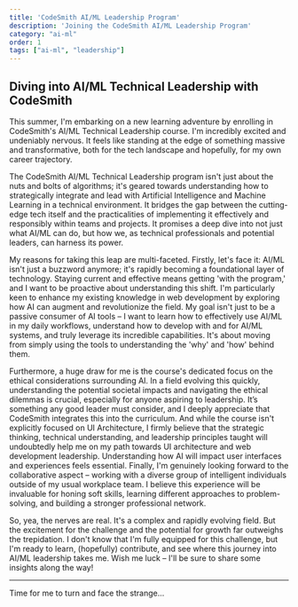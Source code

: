 ```yaml
---
title: 'CodeSmith AI/ML Leadership Program'
description: 'Joining the CodeSmith AI/ML Leadership Program'
category: "ai-ml"
order: 1
tags: ["ai-ml", "leadership"]
---
```


## Diving into AI/ML Technical Leadership with CodeSmith

This summer, I'm embarking on a new learning adventure by enrolling in CodeSmith's AI/ML Technical Leadership course. I'm incredibly excited and undeniably nervous. It feels like standing at the edge of something massive and transformative, both for the tech landscape and hopefully, for my own career trajectory.

The CodeSmith AI/ML Technical Leadership program isn't just about the nuts and bolts of algorithms; it's geared towards understanding how to strategically integrate and lead with Artificial Intelligence and Machine Learning in a technical environment. It bridges the gap between the cutting-edge tech itself and the practicalities of implementing it effectively and responsibly within teams and projects. It promises a deep dive into not just what AI/ML can do, but how we, as technical professionals and potential leaders, can harness its power.

My reasons for taking this leap are multi-faceted. Firstly, let's face it: AI/ML isn't just a buzzword anymore; it's rapidly becoming a foundational layer of technology. Staying current and effective means getting 'with the program,' and I want to be proactive about understanding this shift. I'm particularly keen to enhance my existing knowledge in web development by exploring how AI can augment and revolutionize the field. My goal isn't just to be a passive consumer of AI tools – I want to learn how to effectively use AI/ML in my daily workflows, understand how to develop with and for AI/ML systems, and truly leverage its incredible capabilities. It's about moving from simply using the tools to understanding the 'why' and 'how' behind them.

Furthermore, a huge draw for me is the course's dedicated focus on the ethical considerations surrounding AI. In a field evolving this quickly, understanding the potential societal impacts and navigating the ethical dilemmas is crucial, especially for anyone aspiring to leadership. It’s something any good leader must consider, and I deeply appreciate that CodeSmith integrates this into the curriculum. And while the course isn't explicitly focused on UI Architecture, I firmly believe that the strategic thinking, technical understanding, and leadership principles taught will undoubtedly help me on my path towards UI architecture and web development leadership. Understanding how AI will impact user interfaces and experiences feels essential. Finally, I'm genuinely looking forward to the collaborative aspect – working with a diverse group of intelligent individuals outside of my usual workplace team. I believe this experience will be invaluable for honing soft skills, learning different approaches to problem-solving, and building a stronger professional network.

So, yea, the nerves are real. It's a complex and rapidly evolving field. But the excitement for the challenge and the potential for growth far outweighs the trepidation. I don't know that I'm fully equipped for this challenge, but I'm ready to learn, (hopefully) contribute, and see where this journey into AI/ML leadership takes me. Wish me luck – I'll be sure to share some insights along the way!

---
Time for me to turn and face the strange...

<lite-youtube videoid="4BgF7Y3q-as" playlabel="Play: David Bowie - Changes"></lite-youtube>
